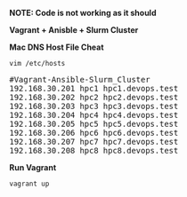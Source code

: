 **NOTE: Code is not working as it should**

**Vagrant + Anisble + Slurm Cluster**

**Mac DNS Host File Cheat**

    vim /etc/hosts

<pre>
#Vagrant-Ansible-Slurm_Cluster
192.168.30.201 hpc1 hpc1.devops.test
192.168.30.202 hpc2 hpc2.devops.test
192.168.30.203 hpc3 hpc3.devops.test
192.168.30.204 hpc4 hpc4.devops.test
192.168.30.205 hpc5 hpc5.devops.test
192.168.30.206 hpc6 hpc6.devops.test
192.168.30.207 hpc7 hpc7.devops.test
192.168.30.208 hpc8 hpc8.devops.test
</pre>

**Run Vagrant**

    vagrant up
